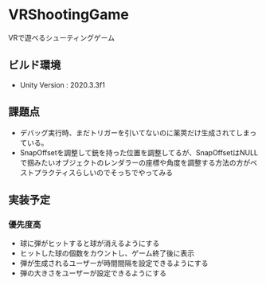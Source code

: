 # VRShootingGame
 VRで遊べるシューティングゲーム

## ビルド環境
- Unity Version : 2020.3.3f1

## 課題点
- デバッグ実行時、まだトリガーを引いてないのに薬莢だけ生成されてしまっている。
- SnapOffsetを調整して銃を持った位置を調整してるが、SnapOffsetはNULLで掴みたいオブジェクトのレンダラーの座標や角度を調整する方法の方がベストプラクティスらしいのでそっちでやってみる

## 実装予定
### 優先度高 
- 球に弾がヒットすると球が消えるようにする
- ヒットした球の個数をカウントし、ゲーム終了後に表示
- 弾が生成されるユーザーが時間間隔を設定できるようにする
- 弾の大きさをユーザーが設定できるようにする


